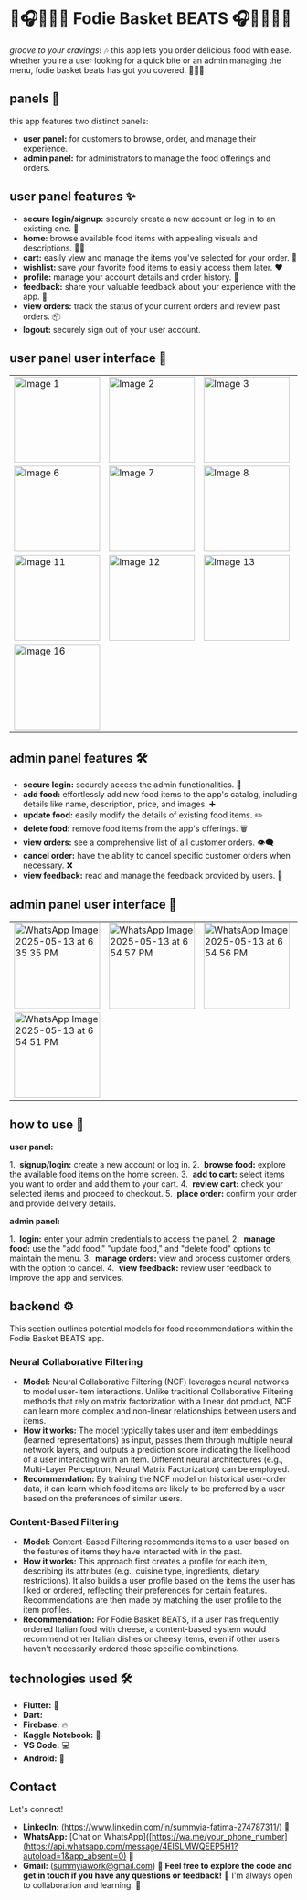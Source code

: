 # 🧺🎧🍔🍕🍟 Fodie Basket BEATS 🎧🧺🍔🍕🍟

*groove to your cravings!* 🎶 this app lets you order delicious food with ease. whether you're a user looking for a quick bite or an admin managing the menu, fodie basket beats has got you covered. 🍔🍕🍟

## panels 🚪

this app features two distinct panels:

* **user panel:** for customers to browse, order, and manage their experience.
* **admin panel:** for administrators to manage the food offerings and orders.

## user panel features ✨

* **secure login/signup:** securely create a new account or log in to an existing one. 🔑
* **home:** browse available food items with appealing visuals and descriptions. 🍔🍕
* **cart:** easily view and manage the items you've selected for your order. 🛒
* **wishlist:** save your favorite food items to easily access them later. ❤️
* **profile:** manage your account details and order history. 👤
* **feedback:** share your valuable feedback about your experience with the app. 📝
* **view orders:** track the status of your current orders and review past orders. 📦
* **logout:** securely sign out of your user account.

## user panel user interface 📸

<table>
  <tr>
    <td><img src="https://github.com/user-attachments/assets/f991c6f9-8198-4743-8539-69513c9ae316" alt="Image 1" width="150"></td>
    <td><img src="https://github.com/user-attachments/assets/f8d71b9d-448c-45a8-9360-a0b5c6fce1c6" alt="Image 2" width="150"></td>
    <td><img src="https://github.com/user-attachments/assets/7d3b24ab-e744-4b90-992a-bfffb7c3e677" alt="Image 3" width="150"></td>
    <td><img src="https://github.com/user-attachments/assets/70a02076-cfdd-4c17-b99d-96a10282213d" alt="Image 4" width="150"></td>
    <td><img src="https://github.com/user-attachments/assets/bcefabc4-bb26-4c32-a794-5c5448a89b46" alt="Image 5" width="150"></td>
  </tr>
  <tr>
    <td><img src="https://github.com/user-attachments/assets/c3a020f1-8a9f-42ba-b7a7-0e5d73aca1f8" alt="Image 6" width="150"></td>
    <td><img src="https://github.com/user-attachments/assets/dfbab4d9-8fb7-413e-bcdf-1f77ebbd591d" alt="Image 7" width="150"></td>
    <td><img src="https://github.com/user-attachments/assets/86674a23-b9a3-42c8-884c-17bdce7f54fa" alt="Image 8" width="150"></td>
    <td><img src="https://github.com/user-attachments/assets/e48abe1d-18af-4573-8fdb-6ce9a9d0dc37" alt="Image 9" width="150"></td>
    <td><img src="https://github.com/user-attachments/assets/915843ec-acfe-4a3f-9a65-0e2d91caa297" alt="Image 10" width="150"></td>
  </tr>
  <tr>
    <td><img src="https://github.com/user-attachments/assets/310c9388-cc07-43b2-9f26-e4c8c66d43d4" alt="Image 11" width="150"></td>
    <td><img src="https://github.com/user-attachments/assets/5eafc355-a66a-45c4-b79f-32528303b740" alt="Image 12" width="150"></td>
    <td><img src="https://github.com/user-attachments/assets/c1be36f8-9e79-4197-b349-f26bf3299146" alt="Image 13" width="150"></td>
    <td><img src="https://github.com/user-attachments/assets/1b6f0587-085d-4dd8-8974-d03c4fb51c1c" alt="Image 14" width="150"></td>
    <td><img src="https://github.com/user-attachments/assets/8d94f480-217d-4a91-b1af-77fc14e3e291" alt="Image 15" width="150"></td>
  </tr>
  <tr>
    <td colspan="5"><img src="https://github.com/user-attachments/assets/d372e19d-3ec5-4426-8b70-3c3e8df2be1d" alt="Image 16" width="150"></td>
  </tr>
</table>

## admin panel features 🛠️

* **secure login:** securely access the admin functionalities. 🔑
* **add food:** effortlessly add new food items to the app's catalog, including details like name, description, price, and images. ➕
* **update food:** easily modify the details of existing food items. ✏️
* **delete food:** remove food items from the app's offerings. 🗑️
* **view orders:** see a comprehensive list of all customer orders. 👁️‍🗨️
* **cancel order:** have the ability to cancel specific customer orders when necessary. ❌
* **view feedback:** read and manage the feedback provided by users. 💬

## admin panel user interface 📸
<table>
  <tr>
    <td><img src="https://github.com/user-attachments/assets/e99353d0-32f5-4d28-97f5-662cc308bc88" alt="WhatsApp Image 2025-05-13 at 6 35 35 PM" width="150"></td>
    <td><img src="https://github.com/user-attachments/assets/ba9918a8-844c-4743-a5cb-3bc07f79e014" alt="WhatsApp Image 2025-05-13 at 6 54 57 PM" width="150"></td>
    <td><img src="https://github.com/user-attachments/assets/4b39c430-8c86-4cc4-a421-9d25141ea7c6" alt="WhatsApp Image 2025-05-13 at 6 54 56 PM" width="150"></td>
    <td><img src="https://github.com/user-attachments/assets/e643dd0d-6468-4042-aaa6-5eccc0c004df" alt="WhatsApp Image 2025-05-13 at 6 54 50 PM" width="150"></td>
    <td><img src="https://github.com/user-attachments/assets/8a1b1dc7-d614-4cec-a747-a3b9a631db85" alt="WhatsApp Image 2025-05-13 at 6 54 51 PM (1)" width="150"></td>
  </tr>
  <tr>
    <td><img src="https://github.com/user-attachments/assets/6160bccd-d5a0-4397-bed4-be55a144ecd6" alt="WhatsApp Image 2025-05-13 at 6 54 51 PM" width="150"></td>

  </tr>
</table>

## how to use 🚀

**user panel:**

1.  **signup/login:** create a new account or log in.
2.  **browse food:** explore the available food items on the home screen.
3.  **add to cart:** select items you want to order and add them to your cart.
4.  **review cart:** check your selected items and proceed to checkout.
5.  **place order:** confirm your order and provide delivery details.

**admin panel:**

1.  **login:** enter your admin credentials to access the panel.
2.  **manage food:** use the "add food," "update food," and "delete food" options to maintain the menu.
3.  **manage orders:** view and process customer orders, with the option to cancel.
4.  **view feedback:** review user feedback to improve the app and services.

## backend ⚙️

This section outlines potential models for food recommendations within the Fodie Basket BEATS app.

### Neural Collaborative Filtering

* **Model:** Neural Collaborative Filtering (NCF) leverages neural networks to model user-item interactions. Unlike traditional Collaborative Filtering methods that rely on matrix factorization with a linear dot product, NCF can learn more complex and non-linear relationships between users and items.
* **How it works:** The model typically takes user and item embeddings (learned representations) as input, passes them through multiple neural network layers, and outputs a prediction score indicating the likelihood of a user interacting with an item. Different neural architectures (e.g., Multi-Layer Perceptron, Neural Matrix Factorization) can be employed.
* **Recommendation:** By training the NCF model on historical user-order data, it can learn which food items are likely to be preferred by a user based on the preferences of similar users.

### Content-Based Filtering

* **Model:** Content-Based Filtering recommends items to a user based on the features of items they have interacted with in the past.
* **How it works:** This approach first creates a profile for each item, describing its attributes (e.g., cuisine type, ingredients, dietary restrictions). It also builds a user profile based on the items the user has liked or ordered, reflecting their preferences for certain features. Recommendations are then made by matching the user profile to the item profiles.
* **Recommendation:** For Fodie Basket BEATS, if a user has frequently ordered Italian food with cheese, a content-based system would recommend other Italian dishes or cheesy items, even if other users haven't necessarily ordered those specific combinations.

## technologies used 🛠️
* **Flutter:** 💙
* **Dart:**
* **Firebase:** 🔥
* **Kaggle Notebook:** 📒
* **VS Code:** 💻
* **Android:** 🤖

## Contact
Let's connect!
* **LinkedIn:** (https://www.linkedin.com/in/summyia-fatima-274787311/) 🔗
* **WhatsApp:** [Chat on WhatsApp]([https://wa.me/your_phone_number](https://api.whatsapp.com/message/4EISLMWQEEP5H1?autoload=1&app_absent=0) 💬 
* **Gmail:** (summyiawork@gmail.com) 📧
**Feel free to explore the code and get in touch if you have any questions or feedback!**  💬  I'm always open to collaboration and learning.  🤝

